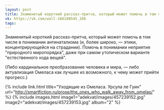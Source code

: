 ```yaml
---
layout: post
title: Знаменитый короткий рассказ-притча, который может помочь в том числе в понимании антинатализма...
vk: https://vk.com/wall-166188545_266
tags:
---
```

Знаменитый короткий рассказ-притча, который может помочь в том числе в понимании антинатализма (и, более широко, — этики, концентрирующейся на страдании). Помочь в понимании неприятия "природного миропорядка", даже при самом утопическом варианте "естественного хода вещей".

(Либо кардинальное преобразование человека и мира, — либо актуализация Омеласа как лучшее из возможного, к чему может прийти прогресс.)

{% include link.html title="Уходящие из Омеласа. Урсула ле Гуин" url="http://smartfiction.ru/prose/the_ones_who_walk_away_from_omelas/" %}
{% include images.html image1="adekvat/images/457239152.jpg" image2="adekvat/images/457239153.jpg" album="2" %}